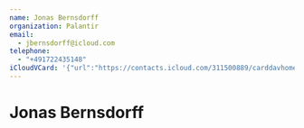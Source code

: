 ```yaml
---
name: Jonas Bernsdorff
organization: Palantir
email:
  - jbernsdorff@icloud.com
telephone:
  - "+491722435148"
iCloudVCard: '{"url":"https://contacts.icloud.com/311500889/carddavhome/card/3989E184-9013-430A-BE1B-899FC097DB74.vcf","etag":"\"lptghhkm\"","data":"BEGIN:VCARD\r\nVERSION:3.0\r\nFN:\r\nN:Bernsdorff;Jonas;;;\r\nUID:BE740C7E-0865-41DF-A429-5887FA15B099\r\nPRODID:-//Apple Inc.//iOS 18.3.1//EN\r\nREV:2025-04-03T22:03:32Z\r\nORG:Palantir;\r\nEMAIL:jbernsdorff@icloud.com\r\nPHOTO;VALUE=uri:https://gateway.icloud.com/contacts/311500889/ck/card/23e57\r\n 3d13bce90b260144767b2b04da5VND-63-SENSITIVE-CONTENT-CONFIG:YnBsaXN0MDDUAQID\r\n BAUGBwpYJHZlcnNpb25ZJGFyY2hpdmVyVCR0b3BYJG9iamVjdHMSAAGGoF8QD05TS2V5ZWRBcmN\r\n oaXZlctEICVRyb290gAGjCwwRVSRudWxs0g0ODxBYb3ZlcnJpZGVWJGNsYXNzEACAAtISExQVWi\r\n RjbGFzc25hbWVYJGNsYXNzZXNfEB9DTlNlbnNpdGl2ZUNvbnRlbnRDb25maWd1cmF0aW9uohYXX\r\n xAfQ05TZW5zaXRpdmVDb250ZW50Q29uZmlndXJhdGlvblhOU09iamVjdAgRGiQpMjdJTFFTV11i\r\n a3J0dnuGj7G01gAAAAAAAAEBAAAAAAAAABgAAAAAAAAAAAAAAAAAAADfX-SHARED-PHOTO-DISP\r\n LAY-PREF:IMPLICIT_AUTOUPDATE\r\nTEL:+491722435148\r\nX-IMAGETYPE:PHOTO\r\nX-IMAGEHASH:RcTDASRLXgnm/3L581vxow==\r\nEND:VCARD"}'
---
```

# Jonas Bernsdorff